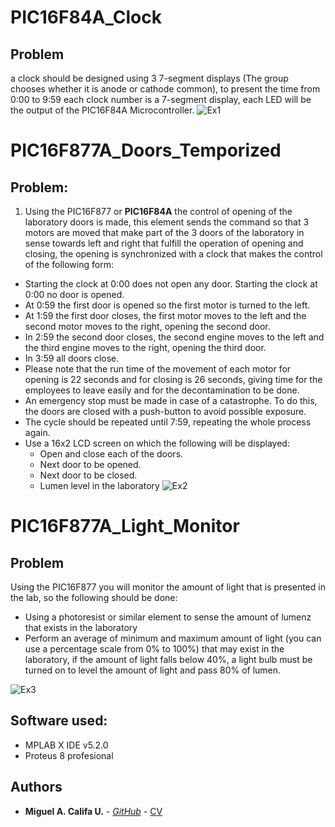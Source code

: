 # PIC16F84A_Clock
## Problem
a clock should be designed using 3 7-segment displays (The group chooses whether it is anode or cathode common), to present the time from 0:00 to 9:59 each clock number is a 7-segment display, each LED will be the output of the PIC16F84A Microcontroller.
![Ex1](https://github.com/miguel5612/PIC_Excercises/blob/master/Img/Clock.PNG)
# PIC16F877A_Doors_Temporized
## Problem:
1. Using the PIC16F877 or **PIC16F84A** the control of opening of the laboratory doors is made, this element sends the command so that 3 motors are moved that make part of the 3 doors of the laboratory in sense towards left and right that fulfill the operation of opening and closing, the opening is synchronized with a clock that makes the control of the following form:
* Starting the clock at 0:00 does not open any door.
Starting the clock at 0:00 no door is opened. 
* At 0:59 the first door is opened so the first motor is turned to the left.
* At 1:59 the first door closes, the first motor moves to the left and the second motor moves to the right, opening the second door.
* In 2:59 the second door closes, the second engine moves to the left and the third engine moves to the right, opening the third door.
* In 3:59 all doors close.
* Please note that the run time of the movement of each motor for opening is 22 seconds and for closing is 26 seconds, giving time for the employees to leave easily and for the decontamination to be done.
* An emergency stop must be made in case of a catastrophe. To do this, the doors are closed with a push-button to avoid possible exposure.
* The cycle should be repeated until 7:59, repeating the whole process again.
* Use a 16x2 LCD screen on which the following will be displayed:
    * Open and close each of the doors.
    * Next door to be opened.
    * Next door to be closed.
    * Lumen level in the laboratory
![Ex2](https://github.com/miguel5612/PIC_Excercises/blob/master/Img/Doors_Main.PNG)
# PIC16F877A_Light_Monitor
## Problem
Using the PIC16F877 you will monitor the amount of light that is presented
in the lab, so the following should be done:
* Using a photoresist or similar element to sense the amount of lumenz that exists in the laboratory 
* Perform an average of minimum and maximum amount of light (you can use a percentage scale from 0% to 100%) that may exist in the laboratory, if the amount of light falls below 40%, a light bulb must be turned on to level the amount of light and pass 80% of lumen.

![Ex3](https://github.com/miguel5612/PIC_Excercises/blob/master/Img/Lamps.PNG)
## Software used:
* MPLAB X IDE v5.2.0
* Proteus 8 profesional
## Authors
* **Miguel A. Califa U.** - [*GitHub*](https://github.com/miguel5612) - [CV](https://scienti.colciencias.gov.co/cvlac/visualizador/generarCurriculoCv.do?cod_rh=0000050477)
